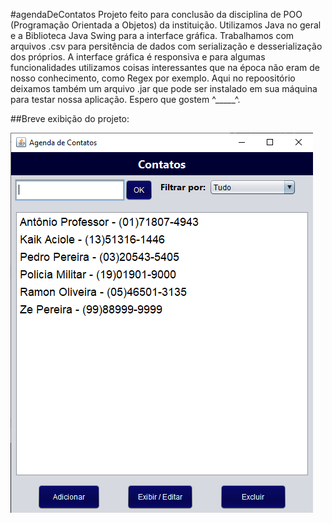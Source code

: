 #agendaDeContatos
Projeto feito para conclusão da disciplina de POO (Programação Orientada a Objetos) da instituição. Utilizamos Java no geral e a Biblioteca Java Swing para a interface gráfica. Trabalhamos com arquivos .csv para persitência de dados com serialização e desserialização dos próprios. A interface gráfica é responsiva e para algumas funcionalidades utilizamos coisas interessantes que na época não eram de nosso conhecimento, como Regex por exemplo. Aqui no repoositório deixamos também um arquivo .jar que pode ser instalado em sua máquina para testar nossa aplicação. Espero que gostem ^_____^.

##Breve exibição do projeto:
<p></p>
<img src="./agenda-de-contatos/src/img/Captura de tela 2024-04-03 211944.png">
